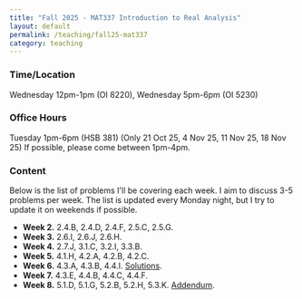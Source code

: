 ```yaml
---
title: "Fall 2025 - MAT337 Introduction to Real Analysis"
layout: default
permalink: /teaching/fall25-mat337
category: teaching
---
```


### Time/Location
Wednesday 12pm-1pm (OI 8220), Wednesday 5pm-6pm (OI 5230)

### Office Hours
Tuesday 1pm-6pm (HSB 381) (Only 21 Oct 25, 4 Nov 25, 11 Nov 25, 18 Nov 25)
If possible, please come between 1pm-4pm.

### Content
Below is the list of problems I'll be covering each week. I aim to discuss 3-5 problems per week. The list is updated every Monday night, but I try to update it on weekends if possible.
<ul>
   <li><strong>Week 2.</strong> 2.4.B, 2.4.D, 2.4.F, 2.5.C, 2.5.G. </li>
   <li><strong>Week 3.</strong> 2.6.I, 2.6.J, 2.6.H. </li>
   <li><strong>Week 4.</strong> 2.7.J, 3.1.C, 3.2.I, 3.3.B. </li>
   <li><strong>Week 5.</strong> 4.1.H, 4.2.A, 4.2.B, 4.2.C. </li>
   <li><strong>Week 6.</strong> 4.3.A, 4.3.B, 4.4.I. <a href="/files/Teaching/MAT337_Fall_25_Week_6_Tutorial.pdf" target="_blank">Solutions</a>. </li>
   <li><strong>Week 7.</strong> 4.3.E, 4.4.B, 4.4.C, 4.4.F. </li>
   <li><strong>Week 8.</strong> 5.1.D, 5.1.G, 5.2.B, 5.2.H, 5.3.K. <a href="/files/Teaching/MAT337_Fall_25_Week_8_Tutorial_(Addendum).pdf" target="_blank">Addendum</a>. </li>
</ul>

